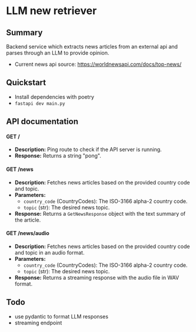 # LLM new retriever

## Summary

Backend service which extracts news articles from an external api and parses through an LLM to provide opinion.

- Current news api source: https://worldnewsapi.com/docs/top-news/

## Quickstart
- Install dependencies with poetry 
- `fastapi dev main.py`

## API documentation

#### **GET** /
- **Description:** Ping route to check if the API server is running.
- **Response:** Returns a string "pong".

#### **GET** /news
- **Description:** Fetches news articles based on the provided country code and topic.
- **Parameters:**
  - `country_code` (CountryCodes): The ISO-3166 alpha-2 country code.
  - `topic` (str): The desired news topic.
- **Response:** Returns a `GetNewsResponse` object with the text summary of the article.

#### **GET** /news/audio
- **Description:** Fetches news articles based on the provided country code and topic in an audio format.
- **Parameters:**
  - `country_code` (CountryCodes): The ISO-3166 alpha-2 country code.
  - `topic` (str): The desired news topic.
- **Response:** Returns a streaming response with the audio file in WAV format.


## Todo
- use pydantic to format LLM responses
- streaming endpoint

